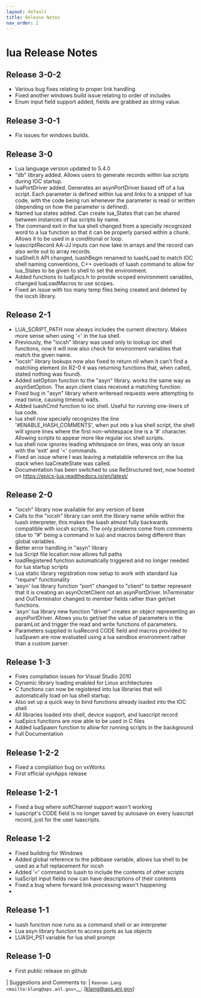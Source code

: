 ```yaml
---
layout: default
title: Release Notes
nav_order: 2
---
```



# lua Release Notes


Release 3-0-2
-------------

- Various bug fixes relating to proper link handling
- Fixed another windows build issue relating to order of includes
- Enum input field support added, fields are grabbed as string value.


Release 3-0-1
-------------

-  Fix issues for windows builds.


Release 3-0
-----------

-  Lua language version updated to 5.4.0
-  "db" library added. Allows users to generate records within lua scripts
   during IOC startup.
-  luaPortDriver added. Generates an asynPortDriver based off of a lua
   script. Each parameter is defined within lua and links to a snippet
   of lua code, with the code being run whenever the parameter is read
   or written (depending on how the parameter is defined).
-  Named lua states added. Can create lua_States that can be shared between
   instances of lua scripts by name.
-  The command exit in the lua shell changed from a specially recognized
   word to a lua function so that it can be properly parsed within a chunk.
   Allows it to be used in a conditional or loop.
-  luascriptRecord AA-JJ inputs can now take in arrays and the record can
   also write out to array records.
-  luaShell.h API changed, luashBegin renamed to luashLoad to match IOC shell
   naming conventions, C++ overloads of luash command to allow for lua_States
   to be given to shell to set the environment.
-  Added functions to luaEpics.h to provide scoped environment variables,
   changed luaLoadMacros to use scopes.
-  Fixed an issue with too many temp files being created and deleted by the
   iocsh library.


Release 2-1
-----------

-  LUA_SCRIPT_PATH now always includes the current directory. Makes more
   sense when using '<' in the lua shell.
-  Previously, the "iocsh" library was used only to lookup ioc shell functions,
   now it will now also check for environment variables that match the given name.
-  "iocsh" library lookups now also fixed to return nil when it can't find a
   matching element (in R2-0 it was returning functions that, when called, stated
   nothing was found).
-  Added setOption function to the "asyn" library. works the same way as
   asynSetOption. The asyn.client class received a matching function.
-  Fixed bug in "asyn" library where writeread requests were attempting to read
   twice, causing timeout waits.
-  Added luashCmd function to ioc shell. Useful for running one-liners of lua code.
-  lua shell now specially recognizes the line '#ENABLE_HASH_COMMENTS',
   when put into a lua shell script, the shell will ignore lines where
   the first non-whitespace line is a '#' character. Allowing scripts to
   appear more like regular ioc shell scripts.
-  lua shell now ignores leading whitespace on lines, was only an issue
   with the 'exit' and '<' commands.
-  Fixed an issue where I was leaving a metatable reference on the lua
   stack when luaCreateState was called.
-  Documentation has been switched to use ReStructured text, now hosted
   on https://epics-lua.readthedocs.io/en/latest/

Release 2-0
-----------

-  "iocsh" library now available for any version of base
-  Calls to the "iocsh" library can omit the library name while within
   the luash interpreter, this makes the luash almost fully backwards
   compatible with iocsh scripts. The only problems come from comments
   (due to "#" being a command in lua) and macros being different than
   global variables.
-  Better error handling in "asyn" library
-  lua Script file location now allows full paths
-  loadRegistered function automatically triggered and no longer needed
   for lua startup scripts
-  Lua static library registration now setup to work with standard lua
   "require" functionality
-  'asyn' lua library function "port" changed to "client" to better
   represent that it is creating an asynOctetClient not an
   asynPortDriver. InTerminator and OutTerminator changed to member
   fields rather than get/set functions.
-  'asyn' lua library new function "driver" creates an object
   representing an asynPortDriver. Allows you to get/set the value of
   parameters in the paramList and trigger the read and write functions
   of parameters.
-  Parameters supplied in luaRecord CODE field and macros provided to
   luaSpawn are now evaluated using a lua sandbox environment rather
   than a custom parser.

Release 1-3
-----------

-  Fixes compilation issues for Visual Studio 2010
-  Dynamic library loading enabled for Linux architectures
-  C functions can now be registered into lua libraries that will
   automatically load on lua shell startup.
-  Also set up a quick way to bind functions already loaded into the IOC
   shell
-  All libraries loaded into shell, device support, and luascript record
-  luaEpics functions are now able to be used in C files
-  Added luaSpawn function to allow for running scripts in the
   background
-  Full Documentation

Release 1-2-2
-------------

-  Fixed a compilation bug on vxWorks
-  First official synApps release

Release 1-2-1
-------------

-  Fixed a bug where softChannel support wasn't working
-  luascript's CODE field is no longer saved by autosave on every
   luascript record, just for the user luascripts.

Release 1-2
-----------

-  Fixed building for Windows
-  Added global reference to the pdbbase variable, allows lua shell to
   be used as a full replacement for iocsh
-  Added '<' command to luash to include the contents of other scripts
-  luaScript input fields now can have descriptions of their contents
-  Fixed a bug where forward link processing wasn't happening
-

Release 1-1
-----------

-  luash function now runs as a command shell or an interpreter
-  Lua asyn library function to access ports as lua objects
-  LUASH_PS1 variable for lua shell prompt

Release 1-0
-----------

-  First public release on github

| Suggestions and Comments to:
| `Keenan Lang <mailto:klang@aps.anl.gov>`__: (klang@aps.anl.gov)
